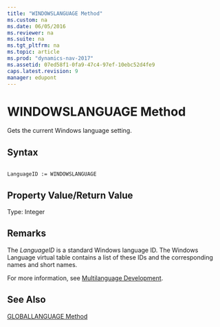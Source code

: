 ```yaml
---
title: "WINDOWSLANGUAGE Method"
ms.custom: na
ms.date: 06/05/2016
ms.reviewer: na
ms.suite: na
ms.tgt_pltfrm: na
ms.topic: article
ms.prod: "dynamics-nav-2017"
ms.assetid: 07ed58f1-0fa9-47c4-97ef-10ebc52d4fe9
caps.latest.revision: 9
manager: edupont
---
```

# WINDOWSLANGUAGE Method
Gets the current Windows language setting.  
  
## Syntax  
  
```  
  
LanguageID := WINDOWSLANGUAGE  
```  
  
## Property Value/Return Value  
 Type: Integer  
  
## Remarks  
 The *LanguageID* is a standard Windows language ID. The Windows Language virtual table contains a list of these IDs and the corresponding names and short names.  
  
 For more information, see [Multilanguage Development](Multilanguage-Development.md).  
  
## See Also  
 [GLOBALLANGUAGE Method](devenv-GLOBALLANGUAGE-Method.md)